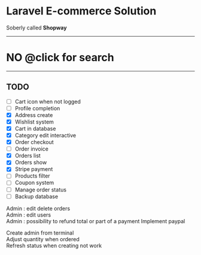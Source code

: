 # Laravel E-commerce Solution
Soberly called **Shopway**    

-----
# NO @click for search
-----

## TODO
- [ ] Cart icon when not logged
- [ ] Profile completion
- [x] Address create
- [x] Wishlist system
- [x] Cart in database
- [x] Category edit interactive
- [x] Order checkout
- [ ] Order invoice
- [x] Orders list
- [x] Orders show
- [x] Stripe payment
- [ ] Products filter
- [ ] Coupon system
- [ ] Manage order status
- [ ] Backup database

Admin : edit delete orders    
Admin : edit users    
Admin : possibility to refund total or part of a payment
Implement paypal

Create admin from terminal    
Adjust quantity when ordered    
Refresh status when creating not work    